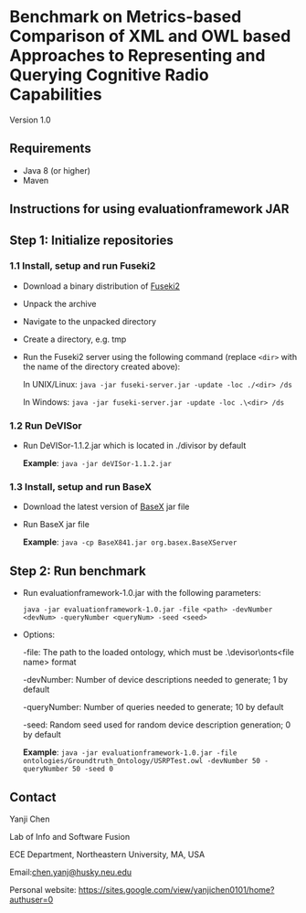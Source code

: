 # Benchmark on Metrics-based Comparison of XML and OWL based Approaches to Representing and Querying Cognitive Radio Capabilities 

Version 1.0


Requirements
---
*   Java 8 (or higher)
*   Maven

Instructions for using evaluationframework JAR
---

## Step 1: Initialize repositories

### 1.1 Install, setup and run Fuseki2

* Download a binary distribution of [Fuseki2](https://jena.apache.org/download/)

* Unpack the archive

* Navigate to the unpacked directory

* Create a directory, e.g. tmp

* Run the Fuseki2 server using the following command (replace `<dir>` with the name of the directory created above):

  In UNIX/Linux:
`java -jar fuseki-server.jar -update -loc ./<dir> /ds`

  In Windows:
`java -jar fuseki-server.jar -update -loc .\<dir> /ds`

### 1.2 Run DeVISor

* Run DeVISor-1.1.2.jar which is located in ./divisor by default

  **Example**: `java -jar deVISor-1.1.2.jar`

### 1.3 Install, setup and run BaseX

* Download the latest version of [BaseX](http://basex.org/products/download/all-downloads/) jar file

* Run BaseX jar file

  **Example**: `java -cp BaseX841.jar org.basex.BaseXServer`

## Step 2: Run benchmark

* Run evaluationframework-1.0.jar with the following parameters:

  `java -jar evaluationframework-1.0.jar -file <path> -devNumber <devNum> -queryNumber <queryNum> -seed <seed>`

* Options:

  -file: The path to the loaded ontology, which must be .\devisor\onts\<file name> format
   
  -devNumber: Number of device descriptions needed to generate; 1 by default
   
  -queryNumber: Number of queries needed to generate; 10 by default
   
  -seed: Random seed used for random device description generation; 0 by default
   
  **Example**: `java -jar evaluationframework-1.0.jar -file ontologies/Groundtruth_Ontology/USRPTest.owl -devNumber 50 -queryNumber 50 -seed 0`


Contact
---
Yanji Chen 

Lab of Info and Software Fusion 

ECE Department, Northeastern University, MA, USA

Email:chen.yanj@husky.neu.edu

Personal website: https://sites.google.com/view/yanjichen0101/home?authuser=0
